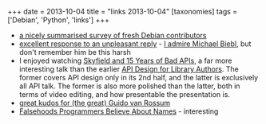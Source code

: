 +++
date = 2013-10-04
title = "links 2013-10-04"
[taxonomies]
tags = ['Debian', 'Python', 'links']
+++

-   [a nicely summarised survey of fresh Debian contributors]
-   [excellent response to an unpleasant reply] - [I admire Michael
    Biebl], but don't remember him be this harsh
-   I enjoyed watching [Skyfield and 15 Years of Bad APIs], a far more
    interesting talk than the earlier [API Design for Library Authors].
    The former covers API design only in its 2nd half, and the latter is
    exclusively all API talk. The former is also more polished than the
    latter, both in terms of video editing, and how presentable the
    presentation is.
-   [great kudos for (the great) Guido van Rossum]
-   [Falsehoods Programmers Believe About Names] - interesting

  [a nicely summarised survey of fresh Debian contributors]: https://lists.debian.org/debian-project/2013/08/msg00011.html
  [excellent response to an unpleasant reply]: http://lists.debian.org/debian-gtk-gnome/2013/09/msg00014.html
  [I admire Michael Biebl]: @/developer-of-note-michael-biebl.md
  [Skyfield and 15 Years of Bad APIs]: http://pyvideo.org/video/2325/skyfield-and-15-years-of-bad-apis
  [API Design for Library Authors]: http://pyvideo.org/video/1705/api-design-for-library-authors
  [great kudos for (the great) Guido van Rossum]: https://tech.dropbox.com/2012/12/welcome-guido/
  [Falsehoods Programmers Believe About Names]: http://www.kalzumeus.com/2010/06/17/falsehoods-programmers-believe-about-names
